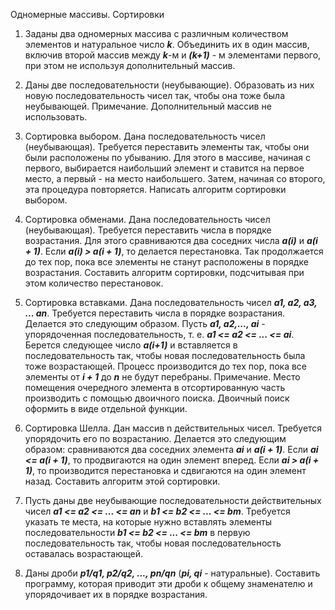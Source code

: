 Одномерные массивы. Сортировки 
 
1. Заданы два одномерных массива с различным количеством элементов и натуральное число ***k***. Объединить их в один массив, включив второй массив между ***k***-м и ***(k+1)*** - м элементами первого, при этом не используя дополнительный массив. 
 
2. Даны две последовательности (неубывающие). Образовать из них новую последовательность чисел так, чтобы она тоже была неубывающей.
Примечание. Дополнительный массив не использовать. 
 
3. Сортировка выбором. Дана последовательность чисел (неубывающая). Требуется переставить элементы так, чтобы они были расположены по убыванию. Для этого в массиве, начиная с первого, выбирается наибольший элемент и ставится на первое место, а первый - на место наибольшего. Затем, начиная со второго, эта процедура повторяется. Написать алгоритм сортировки выбором.

4. Сортировка обменами. Дана последовательность чисел (неубывающая). Требуется переставить числа в порядке возрастания. Для этого сравниваются два соседних числа ***a(i)*** и ***a(i + 1)***. Если ***a(i) > a(i + 1)***, то делается перестановка. Так продолжается до тех пор, пока все элементы не станут расположены в порядке возрастания. Составить алгоритм сортировки, подсчитывая при этом количество перестановок.
 
5. Сортировка вставками. Дана последовательность чисел ***a1, a2, a3, ... an***. Требуется переставить числа в порядке возрастания. Делается это следующим образом. Пусть ***a1, a2,..., ai*** - упорядоченная последовательность, т. е. ***a1 <= a2 <= ... <= ai***. Берется следующее число ***a(i+1)*** и вставляется в последовательность так, чтобы новая последовательность была тоже возрастающей. Процесс производится до тех пор, пока все элементы от ***i + 1*** до ***n*** не будут перебраны. Примечание. Место помещения очередного элемента в отсортированную часть производить с помощью двоичного поиска. Двоичный поиск оформить в виде отдельной функции.
 
6. Сортировка Шелла. Дан массив n действительных чисел. Требуется упорядочить его по возрастанию. Делается это следующим образом: сравниваются два соседних элемента ***ai*** и ***a(i + 1)***. Если ***ai <= a(i + 1)***, то продвигаются на один элемент вперед. Если ***ai > a(i + 1)***, то производится перестановка и сдвигаются на один элемент назад. Составить алгоритм этой сортировки.
 
7. Пусть даны две неубывающие последовательности действительных чисел ***a1 <= a2 <= ... <= an*** и ***b1 <= b2 <= ... <= bm***. Требуется указать те места, на которые нужно вставлять элементы последовательности ***b1 <= b2 <= ... <= bm*** в первую последовательность так, чтобы новая последовательность оставалась возрастающей.
 
8. Даны дроби ***p1/q1, p2/q2, ..., pn/qn*** (***pi, qi*** - натуральные). Составить программу, которая приводит эти дроби к общему знаменателю и упорядочивает их в порядке возрастания.
